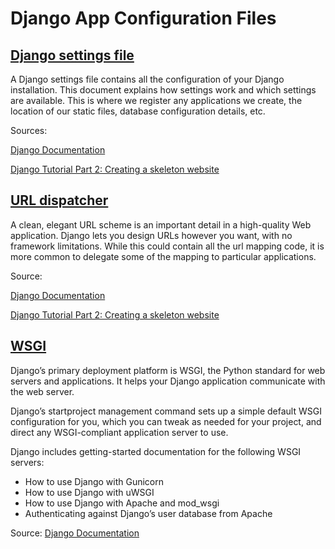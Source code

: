 # Django App Configuration Files

## [Django settings file](https://github.com/ikostan/Build_Backend_REST_API_with_Python_and_Django/blob/master/app/app/settings.py)

A Django settings file contains all the configuration of your Django installation. This document explains how settings work and which settings are available. This is where we register any applications we create, the location of our static files, database configuration details, etc.

Sources: 

[Django Documentation](https://docs.djangoproject.com/en/2.2/topics/settings/)

[Django Tutorial Part 2: Creating a skeleton website](https://developer.mozilla.org/en-US/docs/Learn/Server-side/Django/skeleton_website)

## [URL dispatcher](https://github.com/ikostan/Build_Backend_REST_API_with_Python_and_Django/blob/master/app/app/urls.py)

A clean, elegant URL scheme is an important detail in a high-quality Web application. Django lets you design URLs however you want, with no framework limitations. While this could contain all the url mapping code, it is more common to delegate some of the mapping to particular applications.

Source: 

[Django Documentation](https://docs.djangoproject.com/en/2.2/topics/http/urls/)

[Django Tutorial Part 2: Creating a skeleton website](https://developer.mozilla.org/en-US/docs/Learn/Server-side/Django/skeleton_website)

## [WSGI](https://github.com/ikostan/Build_Backend_REST_API_with_Python_and_Django/blob/master/app/app/wsgi.py)

Django’s primary deployment platform is WSGI, the Python standard for web servers and applications. It helps your Django application communicate with the web server. 

Django’s startproject management command sets up a simple default WSGI configuration for you, which you can tweak as needed for your project, and direct any WSGI-compliant application server to use.

Django includes getting-started documentation for the following WSGI servers:

- How to use Django with Gunicorn
- How to use Django with uWSGI
- How to use Django with Apache and mod_wsgi
- Authenticating against Django’s user database from Apache

Source: [Django Documentation](https://docs.djangoproject.com/en/2.2/howto/deployment/wsgi/)
